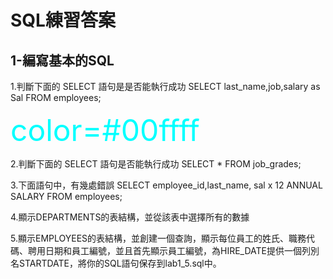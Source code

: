 # SQL練習答案

1-編寫基本的SQL
---
1.判斷下面的 SELECT 語句是是否能執行成功
SELECT last_name,job,salary as Sal FROM employees;

<font color=#00ffff size=20>color=#00ffff</font>

2.判斷下面的 SELECT 語句是否能執行成功
SELECT * FROM job_grades;



3.下面語句中，有幾處錯誤
SELECT employee_id,last_name,
sal x 12 ANNUAL SALARY
FROM employees;



4.顯示DEPARTMENTS的表結構，並從該表中選擇所有的數據



5.顯示EMPLOYEES的表結構，並創建一個查詢，顯示每位員工的姓氏、職務代碼、聘用日期和員工編號，並且首先顯示員工編號，為HIRE_DATE提供一個列別名STARTDATE，將你的SQL語句保存到lab1_5.sql中。
